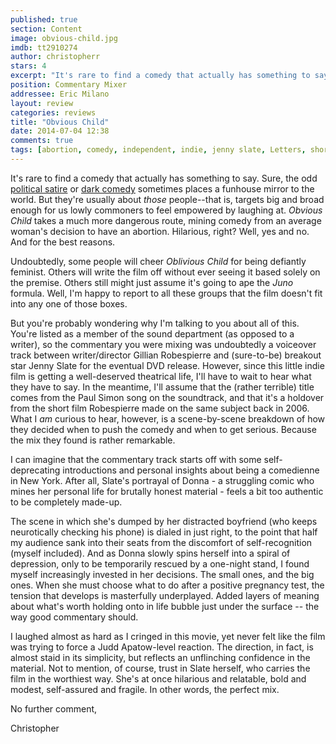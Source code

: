 ```yaml
---
published: true
section: Content
image: obvious-child.jpg
imdb: tt2910274
author: christopherr
stars: 4
excerpt: "It's rare to find a comedy that actually has something to say."
position: Commentary Mixer
addressee: Eric Milano
layout: review
categories: reviews
title: "Obvious Child"
date: 2014-07-04 12:38
comments: true
tags: [abortion, comedy, independent, indie, jenny slate, Letters, short film]
---
```

It's rare to find a comedy that actually has something to say. Sure, the odd [political satire][1] or [dark comedy][2] sometimes places a funhouse mirror to the world. But they're usually about _those_ people--that is, targets big and broad enough for us lowly commoners to feel empowered by laughing at. _Obvious Child_ takes a much more dangerous route, mining comedy from an average woman's decision to have an abortion. Hilarious, right? Well, yes and no. And for the best reasons.

   [1]: /content/2012/8/13/the-campaign.html
   [2]: /content/2014/1/7/the-wolf-of-wall-street.html

Undoubtedly, some people will cheer _Oblivious Child_ for being defiantly feminist. Others will write the film off without ever seeing it based solely on the premise. Others still might just assume it's going to ape the _Juno_ formula. Well, I'm happy to report to all these groups that the film doesn't fit into any one of those boxes.

But you're probably wondering why I'm talking to you about all of this. You're listed as a member of the sound department (as opposed to a writer), so the commentary you were mixing was undoubtedly a voiceover track between writer/director Gillian Robespierre and (sure-to-be) breakout star Jenny Slate for the eventual DVD release. However, since this little indie film is getting a well-deserved theatrical life, I'll have to wait to hear what they have to say. In the meantime, I'll assume that the (rather terrible) title comes from the Paul Simon song on the soundtrack, and that it's a holdover from the short film Robespierre made on the same subject back in 2006.  What I _am_ curious to hear, however, is a scene-by-scene breakdown of how they decided when to push the comedy and when to get serious. Because the mix they found is rather remarkable. 

I can imagine that the commentary track starts off with some self-deprecating introductions and personal insights about being a comedienne in New York. After all, Slate's portrayal of Donna - a struggling comic who mines her personal life for brutally honest material - feels a bit too authentic to be completely made-up.

The scene in which she's dumped by her distracted boyfriend (who keeps neurotically checking his phone) is dialed in just right, to the point that half my audience sank into their seats from the discomfort of self-recognition (myself included). And as Donna slowly spins herself into a spiral of depression, only to be temporarily rescued by a one-night stand, I found myself increasingly invested in her decisions. The small ones, and the big ones. When she must choose what to do after a positive pregnancy test, the tension that develops is masterfully underplayed. Added layers of meaning about what's worth holding onto in life bubble just under the surface -- the way good commentary  should. 

I laughed almost as hard as I cringed in this movie, yet never felt like the film was trying to force a Judd Apatow-level reaction. The direction, in fact, is almost staid in its simplicity, but reflects an unflinching confidence in the material. Not to mention, of course, trust in Slate herself, who carries the film in the worthiest way. She's at once hilarious and relatable, bold and modest, self-assured and fragile. In other words, the perfect mix.

No further comment,

Christopher 